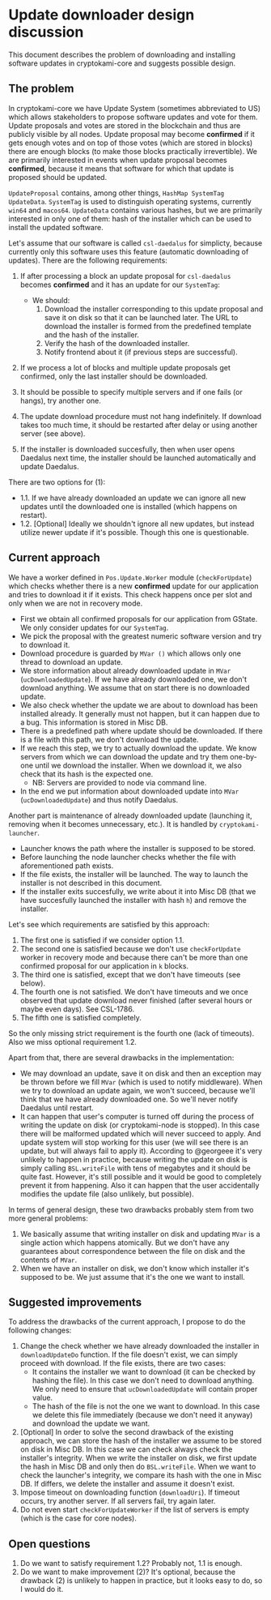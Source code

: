 # Update downloader design discussion

This document describes the problem of downloading and installing
software updates in cryptokami-core and suggests possible design.

## The problem

In cryptokami-core we have Update System (sometimes abbreviated to US)
which allows stakeholders to propose software updates and vote for
them. Update proposals and votes are stored in the blockchain and thus
are publicly visible by all nodes. Update proposal may become
**confirmed** if it gets enough votes and on top of those votes (which
are stored in blocks) there are enough blocks (to make those blocks
practically irrevertible). We are primarily interested in events when
update proposal becomes **confirmed**, because it means that software
for which that update is proposed should be updated.

`UpdateProposal` contains, among other things, `HashMap SystemTag
UpdateData`. `SystemTag` is used to distinguish operating systems,
currently `win64` and `macos64`. `UpdateData` contains various hashes,
but we are primarily interested in only one of them: hash of the
installer which can be used to install the updated software.

Let's assume that our software is called `csl-daedalus` for simplicty,
because currently only this software uses this feature (automatic
downloading of updates). There are the following requirements:
1. If after processing a block an update proposal for `csl-daedalus`
   becomes **confirmed** and it has an update for our `SystemTag`:
   * We should:
      1. Download the installer corresponding to this update proposal and
         save it on disk so that it can be launched later. The URL to
         download the installer is formed from the predefined template and
         the hash of the installer.
      2. Verify the hash of the downloaded installer.
      3. Notify frontend about it (if previous steps are successful).

2. If we process a lot of blocks and multiple update proposals get
   confirmed, only the last installer should be downloaded.
3. It should be possible to specify multiple servers and if one fails
   (or hangs), try another one.
4. The update download procedure must not hang indefinitely. If
   download takes too much time, it should be restarted after delay
   or using another server (see above).
5. If the installer is downloaded succesfully, then when user opens
   Daedalus next time, the installer should be launched automatically
   and update Daedalus.

There are two options for (1):

* 1.1. If we have already downloaded an update we can ignore all new
updates until the downloaded one is installed (which happens on restart).
* 1.2. [Optional] Ideally we shouldn't ignore all new updates, but
instead utilize newer update if it's possible. Though this one is questionable.

## Current approach

We have a worker defined in `Pos.Update.Worker` module
(`checkForUpdate`) which checks whether there is a new **confirmed**
update for our application and tries to download it if it exists. This
check happens once per slot and only when we are not in recovery
mode.
* First we obtain all confirmed proposals for our application from
  GState. We only consider updates for our `SystemTag`.
* We pick the proposal with the greatest numeric software version and
  try to download it.
* Download procedure is guarded by `MVar ()` which allows only one
  thread to download an update.
* We store information about already downloaded update in `MVar`
  (`ucDownloadedUpdate`). If we have already downloaded one, we don't
  download anything. We assume that on start there is no downloaded
  update.
* We also check whether the update we are about to download has been
  installed already. It generally must not happen, but it can happen
  due to a bug. This information is stored in Misc DB.
* There is a predefined path where update should be downloaded. If
  there is a file with this path, we don't download the update.
* If we reach this step, we try to actually download the update. We
  know servers from which we can download the update and try them
  one-by-one until we download the installer. When we download it, we
  also check that its hash is the expected one.
     * NB: Servers are provided to node via command line.
* In the end we put information about downloaded update into `MVar`
  (`ucDownloadedUpdate`) and thus notify Daedalus.

Another part is maintenance of already downloaded update (launching
it, removing when it becomes unnecessary, etc.). It is handled by
`cryptokami-launcher`.
* Launcher knows the path where the installer is supposed to be stored.
* Before launching the node launcher checks whether the file with
  aforementioned path exists.
* If the file exists, the installer will be launched. The way to
  launch the installer is not described in this document.
* If the installer exits succesfully, we write about it into Misc DB
  (that we have succesfully launched the installer with hash
  `h`) and remove the installer.

Let's see which requirements are satisfied by this approach:
1. The first one is satisfied if we consider option 1.1.
2. The second one is satisfied because we don't use `checkForUpdate`
   worker in recovery mode and because there can't be more than one
   confirmed proposal for our application in `k` blocks.
3. The third one is satisfied, except that we don't have timeouts (see
   below).
4. The fourth one is not satisfied. We don't have timeouts and we once
   observed that update download never finished (after several hours
   or maybe even days). See CSL-1786.
5. The fifth one is satisfied completely.

So the only missing strict requirement is the fourth one (lack of
timeouts). Also we miss optional requirement 1.2.

Apart from that, there are several drawbacks in the implementation:
* We may download an update, save it on disk and then an exception may
  be thrown before we fill `MVar` (which is used to notify
  middleware). When we try to download an update again, we won't
  succeed, because we'll think that we have already downloaded one. So
  we'll never notify Daedalus until restart.
* It can happen that user's computer is turned off during the process
  of writing the update on disk (or cryptokami-node is stopped). In this
  case there will be malformed updated which will never succeed to
  apply. And update system will stop working for this user (we will
  see there is an update, but will always fail to apply it). According
  to @georgeee it's very unlikely to happen in practice, because
  writing the update on disk is simply calling `BSL.writeFile` with
  tens of megabytes and it should be quite fast. However, it's still
  possible and it would be good to completely prevent it from
  happening. Also it can happen that the user accidentally modifies
  the update file (also unlikely, but possible).

In terms of general design, these two drawbacks probably stem from two
more general problems:
1. We basically assume that writing installer on disk and updating
   `MVar` is a single action which happens atomically. But we don't
   have any guarantees about correspondence between the file on disk
   and the contents of `MVar`.
2. When we have an installer on disk, we don't know which installer
   it's supposed to be. We just assume that it's the one we want to
   install.

## Suggested improvements

To address the drawbacks of the current approach, I propose to do the
following changes:
1. Change the check whether we have already downloaded the installer
   in `downloadUpdateDo` function. If the file doesn't exist, we can
   simply proceed with download. If the file exists, there are two
   cases:
   * It contains the installer we want to download (it can be checked
     by hashing the file). In this case we don't need to download
     anything. We only need to ensure that `ucDownloadedUpdate` will
     contain proper value.
   * The hash of the file is not the one we want to download. In this
     case we delete this file immediately (because we don't need it
     anyway) and download the update we want.
2. [Optional] In order to solve the second drawback of the existing
   approach, we can store the hash of the installer we assume to be
   stored on disk in Misc DB. In this case we can check always check
   the installer's integrity. When we write the installer on disk, we
   first update the hash in Misc DB and only then do
   `BSL.writeFile`. When we want to check the launcher's integrity, we
   compare its hash with the one in Misc DB. If differs, we delete the
   installer and assume it doesn't exist.
3. Impose timeout on downloading function (`downloadUri`). If timeout
  occurs, try another server. If all servers fail, try again later.
4. Do not even start `checkForUpdateWorker` if the list of servers is
  empty (which is the case for core nodes).

## Open questions

1. Do we want to satisfy requirement 1.2? Probably not, 1.1 is enough.
2. Do we want to make improvement (2)? It's optional, because the
   drawback (2) is unlikely to happen in practice, but it looks easy
   to do, so I would do it.
